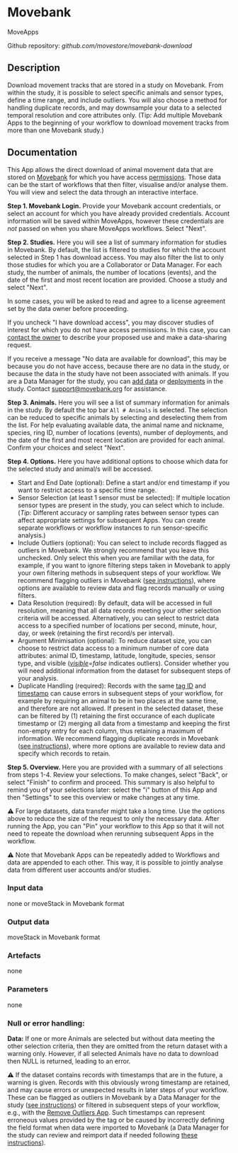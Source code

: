 # Movebank
MoveApps
 
Github repository: *github.com/movestore/movebank-download*

## Description
Download movement tracks that are stored in a study on Movebank. From within the study, it is possible to select specific animals and sensor types, define a time range, and include outliers. You will also choose a method for handling duplicate records, and may downsample your data to a selected temporal resolution and core attributes only. (Tip: Add multiple Movebank Apps to the beginning of your workflow to download movement tracks from more than one Movebank study.) 

## Documentation
This App allows the direct download of animal movement data that are stored on [Movebank](www.movebank.org) for which you have access [permissions](https://www.movebank.org/cms/movebank-content/permissions-and-sharing). Those data can be the start of workflows that then filter, visualise and/or analyse them. You will view and select the data through an interactive interface.  

**Step 1. Movebank Login.** Provide your Movebank account credentials, or select an account for which you have already provided credentials. Account information will be saved within MoveApps, however these credentials are *not* passed on when you share MoveApps workflows. Select "Next".

**Step 2. Studies.** Here you will see a list of summary information for studies in Movebank. By default, the list is filtered to studies for which the account selected in Step 1 has download access. You may also filter the list to only those studies for which you are a Collaborator or Data Manager. For each study, the number of animals, the number of locations (events), and the date of the first and most recent location are provided. Choose a study and select "Next". 

In some cases, you will be asked to read and agree to a license agreement set by the data owner before proceeding.

If you uncheck "I have download access", you may discover studies of interest for which you do not have access permissions. In this case, you can [contact the owner](https://www.movebank.org/cms/movebank-content/access-data#request_to_use_data_in_movebank) to describe your proposed use and make a data-sharing request.

If you receive a message "No data are available for download", this may be because you do not have access, because there are no data in the study, or because the data in the study have not been associated with animals. If you are a Data Manager for the study, you can [add data](https://www.movebank.org/cms/movebank-content/add-data) or [deployments](https://www.movebank.org/cms/movebank-content/upload-qc#add_deployments) in the study. Contact support@movebank.org for assistance.  

**Step 3. Animals.** Here you will see a list of summary information for animals in the study. By default the top bar `All # Animals` is selected. The selection can be reduced to specific animals by selecting and deselecting them from the list. For help evaluating available data, the animal name and nickname, species, ring ID, number of locations (events), number of deployments, and the date of the first and most recent location are provided for each animal. Confirm your choices and select "Next".

**Step 4. Options.** Here you have additional options to choose which data for the selected study and animal/s will be accessed. 
* Start and End Date (optional): Define a start and/or end timestamp if you want to restrict access to a specific time range.
* Sensor Selection (at least 1 sensor must be selected): If multiple location sensor types are present in the study, you can select which to include. (*Tip:* Different accuracy or sampling rates between sensor types can affect appropriate settings for subsequent Apps. You can create separate workflows or workflow instances to run sensor-specific analysis.)
* Include Outliers (optional): You can select to include records flagged as outliers in Movebank. We strongly recommend that you leave this unchecked. Only select this when you are familiar with the data, for example, if you want to ignore filtering steps taken in Movebank to apply your own filtering methods in subsequent steps of your workflow. We recommend flagging outliers in Movebank ([see instructions](https://www.movebank.org/cms/movebank-content/deployments-and-outliers#mark_outliers)), where options are available to review data and flag records manually or using filters.
* Data Resolution (required): By default, data will be accessed in full resolution, meaning that all data records meeting your other selection criteria will be accessed. Alternatively, you can select to restrict data access to a specified number of locations per second, minute, hour, day, or week (retaining the first record/s per interval).
* Argument Minimisation (optional): To reduce dataset size, you can choose to restrict data access to a minimum number of core data attributes: animal ID, timestamp, latitude, longitude, species, sensor type, and visible (*[visible](http://vocab.nerc.ac.uk/collection/MVB/current/MVB000209/)=false* indicates outliers). Consider whether you will need additional information from the dataset for subsequent steps of your analysis.
* Duplicate Handling (required): Records with the same [tag ID](http://vocab.nerc.ac.uk/collection/MVB/current/MVB000181/) and [timestamp](http://vocab.nerc.ac.uk/collection/MVB/current/MVB000200/) can cause errors in subsequent steps of your workflow, for example by requiring an animal to be in two places at the same time, and therefore are not allowed. If present in the selected dataset, these can be filtered by (1) retaining the first occurance of each duplicate timestamp or (2) merging all data from a timestamp and keeping the first non-empty entry for each column, thus retaining a maximum of information. We recommend flagging duplicate records in Movebank ([see instructions](https://www.movebank.org/cms/movebank-content/general-data-filters)), where more options are available to review data and specify which records to retain.

**Step 5. Overview.** Here you are provided with a summary of all selections from steps 1-4. Review your selections. To make changes, select "Back", or select "Finish" to confirm and proceed. This summary is also helpful to remind you of your selections later: select the "i" button of this App and then "Settings" to see this overview or make changes at any time.

:warning: For large datasets, data transfer might take a long time. Use the options above to reduce the size of the request to only the necessary data. After running the App, you can "Pin" your workflow to this App so that it will not need to repeate the download when rerunning subsequent Apps in the workflow.

:warning: Note that Movebank Apps can be repeatedly added to Workflows and data are appended to each other. This way, it is possible to jointly analyse data from different user accounts and/or studies.

### Input data
none or 
moveStack in Movebank format

### Output data
moveStack in Movebank format

### Artefacts
none

### Parameters
none

### Null or error handling:
**Data:** If one or more Animals are selected but without data meeting the other selection criteria, then they are omitted from the return dataset with a warning only. However, if all selected Animals have no data to download then NULL is returned, leading to an error.

:warning: If the dataset contains records with timestamps that are in the future, a warning is given. Records with this obviously wrong timestamp are retained, and may cause errors or unexpected results in later steps of your workflow. These can be flagged as outliers in Movebank by a Data Manager for the study ([see instructions](https://www.movebank.org/cms/movebank-content/deployments-and-outliers#mark_outliers)) or filtered in subsequent steps of your workflow, e.g., with the [Remove Outliers App](https://github.com/movestore/RemoveOutliers). Such timestamps can represent erroneous values provided by the tag or be caused by incorrectly defining the field format when data were imported to Movebank (a Data Manager for the study can review and reimport data if needed following [these instructions](https://www.movebank.org/cms/movebank-content/upload-qc#fix_incorrectly_mapped_values)).

